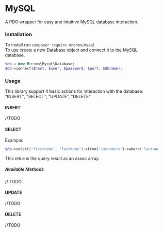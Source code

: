 # MySQL
A PDO wrapper for easy and intuitive MySQL database interaction.

### Installation
To install run `composer require mrcrmn/mysql`  
To use create a new Database object and connect it to the MySQL database.
```php
$db = new Mrcrmn\Mysql\Database;
$db->connect($host, $user, $password, $port, $dbname);
```

### Usage
This library support 4 basic actions for interaction with the database: "INSERT", "SELECT", "UPDATE", "DELETE".

#### INSERT
//TODO  

#### SELECT
Example:  
```php
$db->select('firstname', 'lastname')->from('customers')->where('lastname', 'smith')->get();
```
This returns the query result as an assoc array.
##### Available Methods
// TODO  

#### UPDATE
//TODO  

#### DELETE  
//TODO  
